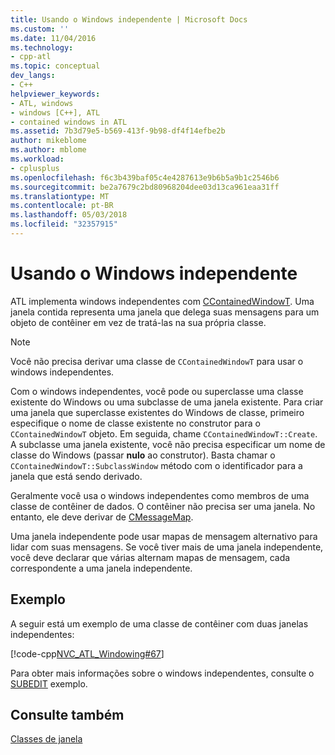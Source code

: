 ```yaml
---
title: Usando o Windows independente | Microsoft Docs
ms.custom: ''
ms.date: 11/04/2016
ms.technology:
- cpp-atl
ms.topic: conceptual
dev_langs:
- C++
helpviewer_keywords:
- ATL, windows
- windows [C++], ATL
- contained windows in ATL
ms.assetid: 7b3d79e5-b569-413f-9b98-df4f14efbe2b
author: mikeblome
ms.author: mblome
ms.workload:
- cplusplus
ms.openlocfilehash: f6c3b439baf05c4e4287613e9b6b5a9b1c2546b6
ms.sourcegitcommit: be2a7679c2bd80968204dee03d13ca961eaa31ff
ms.translationtype: MT
ms.contentlocale: pt-BR
ms.lasthandoff: 05/03/2018
ms.locfileid: "32357915"
---
```

# <a name="using-contained-windows"></a>Usando o Windows independente
ATL implementa windows independentes com [CContainedWindowT](../atl/reference/ccontainedwindowt-class.md). Uma janela contida representa uma janela que delega suas mensagens para um objeto de contêiner em vez de tratá-las na sua própria classe.  
  
> [!NOTE]
>  Você não precisa derivar uma classe de `CContainedWindowT` para usar o windows independentes.  
  
 Com o windows independentes, você pode ou superclasse uma classe existente do Windows ou uma subclasse de uma janela existente. Para criar uma janela que superclasse existentes do Windows de classe, primeiro especifique o nome de classe existente no construtor para o `CContainedWindowT` objeto. Em seguida, chame `CContainedWindowT::Create`. A subclasse uma janela existente, você não precisa especificar um nome de classe do Windows (passar **nulo** ao construtor). Basta chamar o `CContainedWindowT::SubclassWindow` método com o identificador para a janela que está sendo derivado.  
  
 Geralmente você usa o windows independentes como membros de uma classe de contêiner de dados. O contêiner não precisa ser uma janela. No entanto, ele deve derivar de [CMessageMap](../atl/reference/cmessagemap-class.md).  
  
 Uma janela independente pode usar mapas de mensagem alternativo para lidar com suas mensagens. Se você tiver mais de uma janela independente, você deve declarar que várias alternam mapas de mensagem, cada correspondente a uma janela independente.  
  
## <a name="example"></a>Exemplo  
 A seguir está um exemplo de uma classe de contêiner com duas janelas independentes:  
  
 [!code-cpp[NVC_ATL_Windowing#67](../atl/codesnippet/cpp/using-contained-windows_1.h)]  
  
 Para obter mais informações sobre o windows independentes, consulte o [SUBEDIT](../visual-cpp-samples.md) exemplo.  
  
## <a name="see-also"></a>Consulte também  
 [Classes de janela](../atl/atl-window-classes.md)

